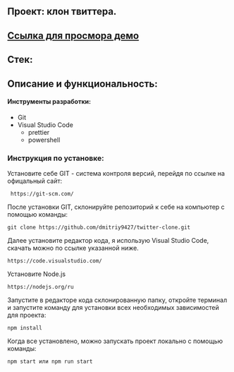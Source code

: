 ## Проект: клон твиттера.

## [Ссылка для просмора демо](dmitriy9427.github.io/twitter-clone/)

## Стек:

## Описание и функциональность:

#### Инструменты разработки:

- Git
- Visual Studio Code
  - prettier
  - powershell

### Инструкция по установке:

Установите себе GIT - система контроля версий, перейдя по ссылке на офицальный сайт:

```
 https://git-scm.com/
```

После установки GIT, склонируйте репозиторий к себе на компьютер с помощью команды:

```
git clone https://github.com/dmitriy9427/twitter-clone.git
```

Далее установите редактор кода, я использую Visual Studio Code, скачать можно по ссылке указанной ниже.

```
https://code.visualstudio.com/
```

Установите Node.js

```
https://nodejs.org/ru
```

Запустите в редакторе кода склонированную папку, откройте терминал и запустите команду для установки всех необходимых зависимостей для проекта:

```
npm install
```

Когда все установлено, можно запускать проект локально с помощью команды:

```
npm start или npm run start
```
